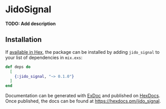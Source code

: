 # JidoSignal

**TODO: Add description**

## Installation

If [available in Hex](https://hex.pm/docs/publish), the package can be installed
by adding `jido_signal` to your list of dependencies in `mix.exs`:

```elixir
def deps do
  [
    {:jido_signal, "~> 0.1.0"}
  ]
end
```

Documentation can be generated with [ExDoc](https://github.com/elixir-lang/ex_doc)
and published on [HexDocs](https://hexdocs.pm). Once published, the docs can
be found at <https://hexdocs.pm/jido_signal>.


